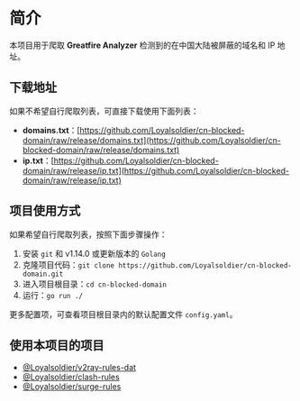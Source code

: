 # 简介

本项目用于爬取 **Greatfire Analyzer** 检测到的在中国大陆被屏蔽的域名和 IP 地址。

## 下载地址

如果不希望自行爬取列表，可直接下载使用下面列表：

- **domains.txt**：[https://github.com/Loyalsoldier/cn-blocked-domain/raw/release/domains.txt](https://github.com/Loyalsoldier/cn-blocked-domain/raw/release/domains.txt)
- **ip.txt**：[https://github.com/Loyalsoldier/cn-blocked-domain/raw/release/ip.txt](https://github.com/Loyalsoldier/cn-blocked-domain/raw/release/ip.txt)

## 项目使用方式

如果希望自行爬取列表，按照下面步骤操作：

1. 安装 `git` 和 v1.14.0 或更新版本的 `Golang`
2. 克隆项目代码：`git clone https://github.com/Loyalsoldier/cn-blocked-domain.git`
3. 进入项目根目录：`cd cn-blocked-domain`
4. 运行：`go run ./`

更多配置项，可查看项目根目录内的默认配置文件 `config.yaml`。

## 使用本项目的项目

- [@Loyalsoldier/v2ray-rules-dat](https://github.com/Loyalsoldier/v2ray-rules-dat)
- [@Loyalsoldier/clash-rules](https://github.com/Loyalsoldier/clash-rules)
- [@Loyalsoldier/surge-rules](https://github.com/Loyalsoldier/surge-rules)
